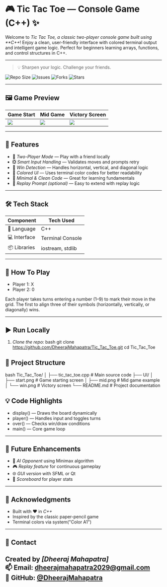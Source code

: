 # 🎮 Tic Tac Toe — Console Game (C++) ✨

Welcome to *Tic Tac Toe, a classic two-player console game built using **C++*! Enjoy a clean, user-friendly interface with colored terminal output and intelligent game logic. Perfect for beginners learning arrays, functions, and control structures in C++.

---
> 💡 Sharpen your logic. Challenge your friends.

![Repo Size](https://img.shields.io/github/repo-size/DheerajMahapatra/Tic_Tac_Toe)
![Issues](https://img.shields.io/github/issues/DheerajMahapatra/Tic_Tac_Toe)
![Forks](https://img.shields.io/github/forks/DheerajMahapatra/Tic_Tac_Toe?style=social)
![Stars](https://img.shields.io/github/stars/DheerajMahapatra/Tic_Tac_Toe?style=social)

---

## 🖼 Game Preview

| Game Start | Mid Game | Victory Screen |
|------------|----------|----------------|
| ![](https://raw.githubusercontent.com/DheerajMahapatra/Tic_Tac_Toe/main/Tic_Tac_Toe-UI/start.png) | ![](https://raw.githubusercontent.com/DheerajMahapatra/Tic_Tac_Toe/main/Tic_Tac_Toe-UI/mid.png) | ![](https://raw.githubusercontent.com/DheerajMahapatra/Tic_Tac_Toe/main/Tic_Tac_Toe-UI/win.png) |

---

## 🚀 Features

- 🎲 *Two-Player Mode* — Play with a friend locally
- ❎ *Smart Input Handling* — Validates moves and prompts retry
- 🧠 *Win Detection* — Handles horizontal, vertical, and diagonal logic
- 🎨 *Colored UI* — Uses terminal color codes for better readability
- 📃 *Minimal & Clean Code* — Great for learning fundamentals
- 🤖 *Replay Prompt (optional)* — Easy to extend with replay logic

---

## 🛠 Tech Stack

| Component        | Tech Used         |
|------------------|------------------|
| 🧮 Language       | C++              |
| 💻 Interface      | Terminal Console |
| 📦 Libraries      | iostream, stdlib |

---

## 🧾 How To Play

- Player 1: X  
- Player 2: 0

Each player takes turns entering a number (1–9) to mark their move in the grid. The first to align three of their symbols (horizontally, vertically, or diagonally) wins.

---

## ▶ Run Locally

1. *Clone the repo:*
bash
git clone https://github.com/DheerajMahapatra/Tic_Tac_Toe.git
cd Tic_Tac_Toe


## 📁 Project Structure

bash
Tic_Tac_Toe/
│
├── tic_tac_toe.cpp       # Main source code
├── UI/
│   ├── start.png          # Game starting screen
│   ├── mid.png            # Mid game example
│   └── win.png            # Victory screen
└── README.md              # Project documentation

## 💡 Code Highlights

- display() — Draws the board dynamically  
- player() — Handles input and toggles turns  
- over() — Checks win/draw conditions  
- main() — Core game loop  

---

## 🌟 Future Enhancements

- 🧠 *AI Opponent* using Minimax algorithm  
- 🎮 *Replay feature* for continuous gameplay  
- 🌐 *GUI version* with SFML or Qt  
- 🧾 *Scoreboard* for player stats  

---

## 🙌 Acknowledgments

- Built with ❤ in *C++*  
- Inspired by the classic paper-pencil game  
- Terminal colors via system("Color A1")  

---

## 📧 Contact

Created by *[Dheeraj Mahapatra]*  
📫 Email: dheerajmahapatra2029@gmail.com  
🔗 GitHub: [@DheerajMahapatra](https://github.com/DheerajMahapatra)
---
